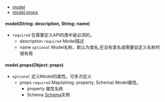- [model](model)
- [model.props](model-props)
#### <a name="model">model(String: description, String: name)</a>
- `required` 在需要定义API的类中是必须的。
  - description `required` Model描述
  - name `optional` Model名称，默认为类名,在没有类名或需要自定义名称时很有用

#### <a name="model-props">model.props(Object: props)</a>
- `optional` 定义Model的属性。可多次定义
  - props `required` Map(string: property, Schema) Model属性。
    - property 属性名称
    - Schema [Schema](Schema)实例

[mode]: #model
[model-props]: #model-props
[Schema]: #Schema
